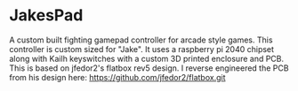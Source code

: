 # JakesPad
A custom built fighting gamepad controller for arcade style games. This controller is custom sized for "Jake". It uses a raspberry pi 2040 chipset along with Kailh keyswitches with a custom 3D printed enclosure and PCB.
This is based on jfedor2's flatbox rev5 design. I reverse engineered the PCB from his design here: https://github.com/jfedor2/flatbox.git
